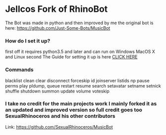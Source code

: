 # Jellcos Fork of RhinoBot

The Bot was made in python and then improved by me
the original bot is here:
https://github.com/Just-Some-Bots/MusicBot
### How do I set it up?
first off it requires python3.5 and later and can run on Windows MacOS X and Linux
second The Guide for setting it up is here [CLICK HERE](https://github.com/SexualRhinoceros/MusicBot/wiki) 

### Commands

blacklist clean clear disconnect forceskip id joinserver listids np pause perms play pldump, queue restart resume search setavatar setname setnick shuffle shutdown summon update volume voteskip


### I take no credit for the main projects work I mainly forked it as an updated and improved version so full credit goes too SexualRhinoceros and his other contributors
Link: https://github.com/SexualRhinoceros/MusicBot
